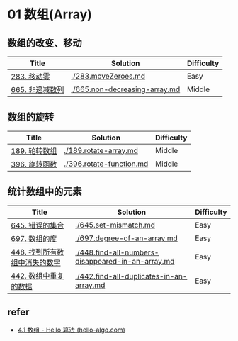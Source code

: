# 01 数组(Array)

## 数组的改变、移动

| Title | Solution | Difficulty |
|-------|----------|------------|
|[283. 移动零](https://leetcode-cn.com/problems/move-zeroes/)|[./283.moveZeroes.md](./283.moveZeroes.md) |Easy|
|[665. 非递减数列](https://leetcode.cn/problems/non-decreasing-array/)|[./665.non-decreasing-array.md](./665.non-decreasing-array.md) |Middle|

## 数组的旋转

| Title | Solution | Difficulty |
|-------|----------|------------|
|[189. 轮转数组](https://leetcode.cn/problems/rotate-array/)|[./189.rotate-array.md](./189.rotate-array.md) |Middle|
|[396. 旋转函数](https://leetcode-cn.com/problems/rotate-function/)|[./396.rotate-function.md](./396.rotate-function.md) |Middle|

## 统计数组中的元素

| Title | Solution | Difficulty |
|-------|----------|------------|
| [645. 错误的集合](https://leetcode-cn.com/problems/set-mismatch/)|[./645.set-mismatch.md](./645.set-mismatch.md) |Easy|
| [697. 数组的度](https://leetcode-cn.com/problems/degree-of-an-array/)|[./697.degree-of-an-array.md](./697.degree-of-an-array.md) |Easy|
| [448. 找到所有数组中消失的数字](https://leetcode-cn.com/problems/find-all-numbers-disappeared-in-an-array/)|[./448.find-all-numbers-disappeared-in-an-array.md](./448.find-all-numbers-disappeared-in-an-array.md) |Easy|
| [442. 数组中重复的数据](https://leetcode-cn.com/problems/find-all-duplicates-in-an-array/)|[./442.find-all-duplicates-in-an-array.md](./442.find-all-duplicates-in-an-array.md) |Easy|

## refer

- [4.1  数组 - Hello 算法 (hello-algo.com)](https://www.hello-algo.com/chapter_array_and_linkedlist/array/#5)
